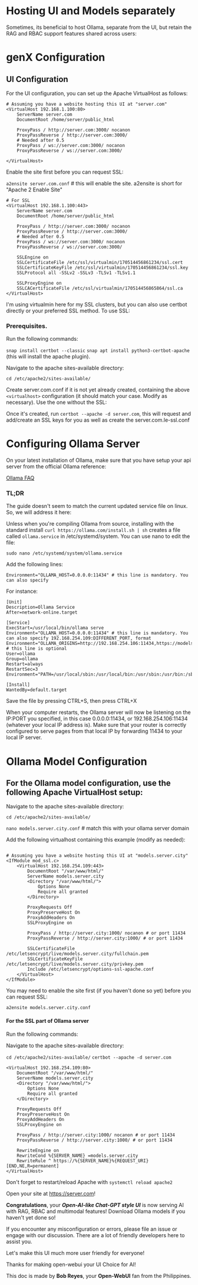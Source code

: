 # Hosting UI and Models separately

Sometimes, its beneficial to host Ollama, separate from the UI, but retain the RAG and RBAC support features shared across users:

# genX Configuration

## UI Configuration

For the UI configuration, you can set up the Apache VirtualHost as follows:

```
# Assuming you have a website hosting this UI at "server.com"
<VirtualHost 192.168.1.100:80>
    ServerName server.com
    DocumentRoot /home/server/public_html

    ProxyPass / http://server.com:3000/ nocanon
    ProxyPassReverse / http://server.com:3000/
    # Needed after 0.5
    ProxyPass / ws://server.com:3000/ nocanon
    ProxyPassReverse / ws://server.com:3000/

</VirtualHost>
```

Enable the site first before you can request SSL:

`a2ensite server.com.conf` # this will enable the site. a2ensite is short for "Apache 2 Enable Site"

```
# For SSL
<VirtualHost 192.168.1.100:443>
    ServerName server.com
    DocumentRoot /home/server/public_html

    ProxyPass / http://server.com:3000/ nocanon
    ProxyPassReverse / http://server.com:3000/
    # Needed after 0.5
    ProxyPass / ws://server.com:3000/ nocanon
    ProxyPassReverse / ws://server.com:3000/

    SSLEngine on
    SSLCertificateFile /etc/ssl/virtualmin/170514456861234/ssl.cert
    SSLCertificateKeyFile /etc/ssl/virtualmin/170514456861234/ssl.key
    SSLProtocol all -SSLv2 -SSLv3 -TLSv1 -TLSv1.1

    SSLProxyEngine on
    SSLCACertificateFile /etc/ssl/virtualmin/170514456865864/ssl.ca
</VirtualHost>

```

I'm using virtualmin here for my SSL clusters, but you can also use certbot directly or your preferred SSL method. To use SSL:

### Prerequisites.

Run the following commands:

`snap install certbot --classic`
`snap apt install python3-certbot-apache` (this will install the apache plugin).

Navigate to the apache sites-available directory:

`cd /etc/apache2/sites-available/`

Create server.com.conf if it is not yet already created, containing the above `<virtualhost>` configuration (it should match your case. Modify as necessary). Use the one without the SSL:

Once it's created, run `certbot --apache -d server.com`, this will request and add/create an SSL keys for you as well as create the server.com.le-ssl.conf

# Configuring Ollama Server

On your latest installation of Ollama, make sure that you have setup your api server from the official Ollama reference:

[Ollama FAQ](https://github.com/jmorganca/ollama/blob/main/docs/faq.md)

### TL;DR

The guide doesn't seem to match the current updated service file on linux. So, we will address it here:

Unless when you're compiling Ollama from source, installing with the standard install `curl https://ollama.com/install.sh | sh` creates a file called `ollama.service` in /etc/systemd/system. You can use nano to edit the file:

```
sudo nano /etc/systemd/system/ollama.service
```

Add the following lines:

```
Environment="OLLAMA_HOST=0.0.0.0:11434" # this line is mandatory. You can also specify
```

For instance:

```
[Unit]
Description=Ollama Service
After=network-online.target

[Service]
ExecStart=/usr/local/bin/ollama serve
Environment="OLLAMA_HOST=0.0.0.0:11434" # this line is mandatory. You can also specify 192.168.254.109:DIFFERENT_PORT, format
Environment="OLLAMA_ORIGINS=http://192.168.254.106:11434,https://models.server.city" # this line is optional
User=ollama
Group=ollama
Restart=always
RestartSec=3
Environment="PATH=/usr/local/sbin:/usr/local/bin:/usr/sbin:/usr/bin:/sbin:/bin:/usr/games:/usr/local/games:/s>

[Install]
WantedBy=default.target
```

Save the file by pressing CTRL+S, then press CTRL+X

When your computer restarts, the Ollama server will now be listening on the IP:PORT you specified, in this case 0.0.0.0:11434, or 192.168.254.106:11434 (whatever your local IP address is). Make sure that your router is correctly configured to serve pages from that local IP by forwarding 11434 to your local IP server.

# Ollama Model Configuration

## For the Ollama model configuration, use the following Apache VirtualHost setup:

Navigate to the apache sites-available directory:

`cd /etc/apache2/sites-available/`

`nano models.server.city.conf` # match this with your ollama server domain

Add the following virtualhost containing this example (modify as needed):

```

# Assuming you have a website hosting this UI at "models.server.city"
<IfModule mod_ssl.c>
    <VirtualHost 192.168.254.109:443>
        DocumentRoot "/var/www/html/"
        ServerName models.server.city
        <Directory "/var/www/html/">
            Options None
            Require all granted
        </Directory>

        ProxyRequests Off
        ProxyPreserveHost On
        ProxyAddHeaders On
        SSLProxyEngine on

        ProxyPass / http://server.city:1000/ nocanon # or port 11434
        ProxyPassReverse / http://server.city:1000/ # or port 11434

        SSLCertificateFile /etc/letsencrypt/live/models.server.city/fullchain.pem
        SSLCertificateKeyFile /etc/letsencrypt/live/models.server.city/privkey.pem
        Include /etc/letsencrypt/options-ssl-apache.conf
    </VirtualHost>
</IfModule>
```

You may need to enable the site first (if you haven't done so yet) before you can request SSL:

`a2ensite models.server.city.conf`

#### For the SSL part of Ollama server

Run the following commands:

Navigate to the apache sites-available directory:

`cd /etc/apache2/sites-available/`
`certbot --apache -d server.com`

```
<VirtualHost 192.168.254.109:80>
    DocumentRoot "/var/www/html/"
    ServerName models.server.city
    <Directory "/var/www/html/">
        Options None
        Require all granted
    </Directory>

    ProxyRequests Off
    ProxyPreserveHost On
    ProxyAddHeaders On
    SSLProxyEngine on

    ProxyPass / http://server.city:1000/ nocanon # or port 11434
    ProxyPassReverse / http://server.city:1000/ # or port 11434

    RewriteEngine on
    RewriteCond %{SERVER_NAME} =models.server.city
    RewriteRule ^ https://%{SERVER_NAME}%{REQUEST_URI} [END,NE,R=permanent]
</VirtualHost>

```

Don't forget to restart/reload Apache with `systemctl reload apache2`

Open your site at https://server.com!

**Congratulations**, your _**Open-AI-like Chat-GPT style UI**_ is now serving AI with RAG, RBAC and multimodal features! Download Ollama models if you haven't yet done so!

If you encounter any misconfiguration or errors, please file an issue or engage with our discussion. There are a lot of friendly developers here to assist you.

Let's make this UI much more user friendly for everyone!

Thanks for making open-webui your UI Choice for AI!

This doc is made by **Bob Reyes**, your **Open-WebUI** fan from the Philippines.
